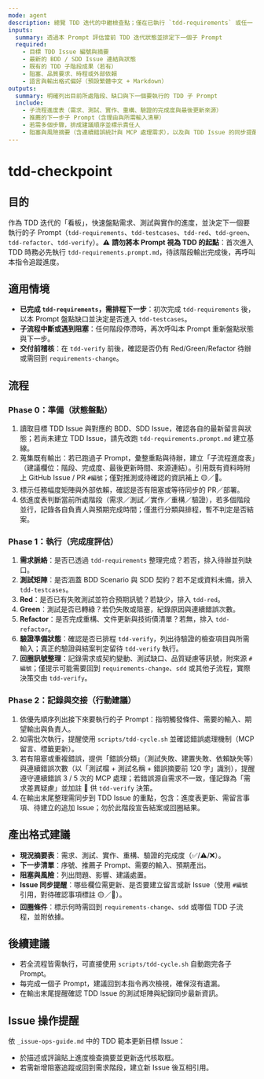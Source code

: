 ```yaml
---
mode: agent
description: 總覽 TDD 迭代的中繼檢查點；僅在已執行 `tdd-requirements` 或任一 TDD 子流程後，決定是否續接 `tdd-testcases` → `tdd-red` → `tdd-green` → `tdd-refactor` → `tdd-verify`
inputs:
  summary: 透過本 Prompt 評估當前 TDD 迭代狀態並排定下一個子 Prompt
  required:
    - 目標 TDD Issue 編號與摘要
    - 最新的 BDD / SDD Issue 連結與狀態
    - 既有的 TDD 子階段成果（若有）
    - 阻塞、品質要求、時程或外部依賴
    - 語言與輸出格式偏好（預設繁體中文 + Markdown）
outputs:
  summary: 明確列出目前所處階段、缺口與下一個要執行的 TDD 子 Prompt
  include:
    - 子流程進度表（需求、測試、實作、重構、驗證的完成度與最後更新來源）
    - 推薦的下一步子 Prompt（含理由與所需輸入清單）
    - 若需多個步驟，排成建議順序並標示責任人
    - 阻塞與風險摘要（含連續錯誤統計與 MCP 處理需求），以及與 TDD Issue 的同步提醒
---
```


# tdd-checkpoint

## 目的

作為 TDD 迭代的「看板」，快速盤點需求、測試與實作的進度，並決定下一個要執行的子 Prompt（`tdd-requirements`、`tdd-testcases`、`tdd-red`、`tdd-green`、`tdd-refactor`、`tdd-verify`）。⚠️ **請勿將本 Prompt 視為 TDD 的起點**：首次進入 TDD 時務必先執行 `tdd-requirements.prompt.md`，待該階段輸出完成後，再呼叫本指令追蹤進度。

## 適用情境

- **已完成 `tdd-requirements`，需排程下一步**：初次完成 `tdd-requirements` 後，以本 Prompt 盤點缺口並決定是否進入 `tdd-testcases`。
- **子流程中斷或遇到阻塞**：任何階段停滯時，再次呼叫本 Prompt 重新盤點狀態與下一步。
- **交付前稽核**：在 `tdd-verify` 前後，確認是否仍有 Red/Green/Refactor 待辦或需回到 `requirements-change`。

## 流程

### Phase 0：準備（狀態盤點）
1. 讀取目標 TDD Issue 與對應的 BDD、SDD Issue，確認各自的最新留言與狀態；若尚未建立 TDD Issue，請先改跑 `tdd-requirements.prompt.md` 建立基線。
2. 蒐集既有輸出：若已跑過子 Prompt，彙整重點與待辦，建立「子流程進度表」（建議欄位：階段、完成度、最後更新時間、來源連結）。引用既有資料時附上 GitHub Issue / PR `#編號`；僅對推測或待確認的資訊補上 🟡／🔴。
3. 標示任務幅度矩陣與外部依賴，確認是否有阻塞或等待同步的 PR／部署。
4. 依進度表判斷當前所處階段（需求／測試／實作／重構／驗證），若多個階段並行，記錄各自負責人與預期完成時間；僅進行分類與排程，暫不判定是否結案。

### Phase 1：執行（完成度評估）
1. **需求脈絡**：是否已透過 `tdd-requirements` 整理完成？若否，排入待辦並列缺口。
2. **測試矩陣**：是否涵蓋 BDD Scenario 與 SDD 契約？若不足或資料未備，排入 `tdd-testcases`。
3. **Red**：是否已有失敗測試並符合預期訊號？若缺少，排入 `tdd-red`。
4. **Green**：測試是否已轉綠？若仍失敗或阻塞，紀錄原因與連續錯誤次數。
5. **Refactor**：是否完成重構、文件更新與技術債清單？若無，排入 `tdd-refactor`。
6. **驗證準備狀態**：確認是否已排程 `tdd-verify`，列出待驗證的檢查項目與所需輸入；真正的驗證與結案判定留待 `tdd-verify` 執行。
7. **回圈訊號整理**：記錄需求或契約變動、測試缺口、品質疑慮等訊號，附來源 `#編號`；僅提示可能需要回到 `requirements-change`、`sdd` 或其他子流程，實際決策交由 `tdd-verify`。

### Phase 2：記錄與交接（行動建議）
1. 依優先順序列出接下來要執行的子 Prompt：指明觸發條件、需要的輸入、期望輸出與負責人。
2. 如需批次執行，提醒使用 `scripts/tdd-cycle.sh` 並確認錯誤處理機制（MCP 留言、標籤更新）。
3. 若有阻塞或重複錯誤，提供「錯誤分類」（測試失敗、建置失敗、依賴缺失等）與連續錯誤次數（以「測試檔 + 測試名稱 + 錯誤摘要前 120 字」識別），提醒遵守連續錯誤 3 / 5 次的 MCP 處理；若錯誤源自需求不一致，僅記錄為「需求差異疑慮」並加註 🔴 供 `tdd-verify` 決策。
4. 在輸出末尾整理需同步到 TDD Issue 的重點，包含：進度表更新、需留言事項、待建立的追加 Issue；勿於此階段宣告結案或回圈結果。

## 產出格式建議

- **現況摘要表**：需求、測試、實作、重構、驗證的完成度（✅/⚠️/❌）。
- **下一步清單**：序號、推薦子 Prompt、需要的輸入、預期產出。
- **阻塞與風險**：列出問題、影響、建議處置。
- **Issue 同步提醒**：哪些欄位需更新、是否要建立留言或新 Issue（使用 `#編號` 引用，對待確認事項標註 🟡／🔴）。
- **回圈條件**：標示何時需回到 `requirements-change`、`sdd` 或哪個 TDD 子流程，並附依據。

## 後續建議

- 若全流程皆需執行，可直接使用 `scripts/tdd-cycle.sh` 自動跑完各子 Prompt。
- 每完成一個子 Prompt，建議回到本指令再次檢視，確保沒有遺漏。
- 在輸出末尾提醒確認 TDD Issue 的測試矩陣與紀錄同步最新資訊。

## Issue 操作提醒

依 `_issue-ops-guide.md` 中的 TDD 範本更新目標 Issue：
- 於描述或評論貼上進度檢查摘要並更新迭代核取框。
- 若需新增阻塞追蹤或回到需求階段，建立新 Issue 後互相引用。
